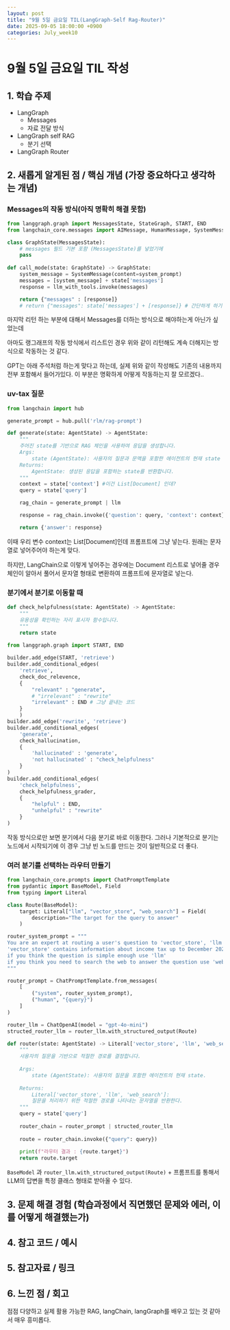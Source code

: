 ```yaml
---
layout: post
title: "9월 5일 금요일 TIL(LangGraph-Self Rag-Router)"
date: 2025-09-05 18:00:00 +0900
categories: July_week10
---
```


# 9월 5일 금요일 TIL 작성

## 1. 학습 주제
- LangGraph
  - Messages
  - 자료 전달 방식
- LangGraph self RAG
  - 분기 선택
- LangGraph Router


## 2. 새롭게 알게된 점 / 핵심 개념 (가장 중요하다고 생각하는 개념)

### Messages의 작동 방식(아직 명확히 해결 못함)

```python
from langgraph.graph import MessagesState, StateGraph, START, END
from langchain_core.messages import AIMessage, HumanMessage, SystemMessage

class GraphState(MessagesState):
    # messages 필드 기본 포함 (MessagesState)를 넣었기에
    pass
    
def call_mode(state: GraphState) -> GraphState:
    system_message = SystemMessage(content=system_prompt)
    messages = [system_message] + state['messages']
    response = llm_with_tools.invoke(messages)

    return {"messages" : [response]}
    # return {"messages": state['messages'] + [response]} # 간단하게 하기 위해 위에것 사용, 근데 이게 더 정확한 듯
```

마지막 리턴 하는 부분에 대해서 Messages를 더하는 방식으로 해야하는게 아닌가 싶었는데

아마도 랭그래프의 작동 방식에서 리스트인 경우 위와 같이 리턴해도 계속 더해지는 방식으로 작동하는 것 같다.

GPT는 아래 주석처럼 하는게 맞다고 하는데, 실제 위와 같이 작성해도 기존의 내용까지 전부 포함해서 들어가있다. 이 부분은 명확하게 어떻게 작동하는지 잘 모르겠다..

### uv-tax 질문

```python
from langchain import hub

generate_prompt = hub.pull('rlm/rag-prompt')

def generate(state: AgentState) -> AgentState:
    """ 
    주어진 state를 기반으로 RAG 체인을 사용하여 응답을 생성합니다.
    Args:
        state (AgentState): 사용자의 질문과 문맥을 포함한 에이전트의 현재 state
    Returns:
        AgentState: 생성된 응답을 포함하는 state를 반환합니다.        
    """
    context = state['context'] #이건 List[Document] 인데?
    query = state['query']

    rag_chain = generate_prompt | llm

    response = rag_chain.invoke({'question': query, 'context': context})

    return {'answer': response}
```

이때 우리 변수 context는 List[Document]인데 프롬프트에 그냥 넣는다. 원래는 문자열로 넣어주어야 하는게 맞다.

하지만, LangChain으로 이렇게 넣어주는 경우에는 Document 리스트로 넣어줄 경우 체인이 알아서 풀어서 문자열 형태로 변환하여 프롬프트에 문자열로 넣는다.


### 분기에서 분기로 이동할 때

```python
def check_helpfulness(state: AgentState) -> AgentState:
    """ 
    유용성을 확인하는 자리 표시자 함수입니다.
    """
    return state
    
from langgraph.graph import START, END

builder.add_edge(START, 'retrieve')
builder.add_conditional_edges(
    'retrieve',
    check_doc_relevence,
    {
        "relevant" : "generate",
        # "irrelevant" : "rewrite"
        "irrelevant" : END # 그냥 끝내는 코드
    }
    )
builder.add_edge('rewrite', 'retrieve')
builder.add_conditional_edges(
    'generate',
    check_hallucination,
    {
        'hallucinated' : 'generate',
        'not hallucinated' : "check_helpfulness"
    }
)
builder.add_conditional_edges(
    'check_helpfulness',
    check_helpfulness_grader,
    {
        "helpful" : END,
        "unhelpful" : "rewrite"
    }
)
```

작동 방식으로만 보면 분기에서 다음 분기로 바로 이동한다. 그러나 기본적으로 분기는 노드에서 시작되기에 이 경우 그냥 빈 노드를 만드는 것이 일반적으로 더 좋다.

### 여러 분기를 선택하는 라우터 만들기

```python
from langchain_core.prompts import ChatPromptTemplate
from pydantic import BaseModel, Field
from typing import Literal

class Route(BaseModel):
    target: Literal["llm", "vector_store", "web_search"] = Field(
        description="The target for the query to answer"
    )

router_system_prompt = """
You are an expert at routing a user's question to 'vector_store', 'llm', or 'web_search'.
'vector_store' contains information about income tax up to December 2024.
if you think the question is simple enough use 'llm'
if you think you need to search the web to answer the question use 'web_search'
"""

router_prompt = ChatPromptTemplate.from_messages(
    [
        ("system", router_system_prompt),
        ("human", "{query}")
    ]
)

router_llm = ChatOpenAI(model = "gpt-4o-mini")
structed_router_llm = router_llm.with_structured_output(Route)

def router(state: AgentState) -> Literal['vector_store', 'llm', 'web_search']:
    """
    사용자의 질문을 기반으로 적절한 경로를 결정합니다.
    
    Args:
        state (AgentState): 사용자의 질문을 포함한 에이전트의 현재 state.
        
    Returns:
        Literal['vector_store', 'llm', 'web_search']: 
        질문을 처리하기 위한 적절한 경로를 나타내는 문자열을 반환한다.      
    """
    query = state['query']
    
    router_chain = router_prompt | structed_router_llm
    
    route = router_chain.invoke({"query": query})
    
    print(f"라우터 결과 : {route.target}")
    return route.target
```

`BaseModel` 과 `router_llm.with_structured_output(Route)` + 프롬프트를 통해서 LLM의 답변을 특정 클래스 형태로 받아올 수 있다.

## 3. 문제 해결 경험 (학습과정에서 직면했던 문제와 에러, 이를 어떻게 해결했는가)


## 4. 참고 코드 / 예시


## 5. 참고자료 / 링크


## 6. 느낀 점 / 회고 
점점 다양하고 실제 활용 가능한 RAG, langChain, langGraph를 배우고 있는 것 같아서 매우 흥미롭다. 